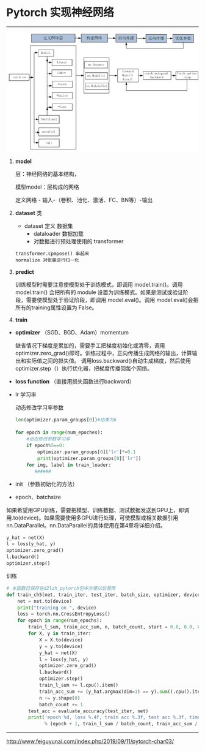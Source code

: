 # Pytorch 实现神经网络
---


![](../Data/pytorch实现神经网络的主要工具.png)
1. **model**

     层：神经网络的基本结构，

     模型model：层构成的网络

     定义网络 - 输入-（卷积、池化、激活、FC、BN等）-输出

2. **dataset** 类

     - dataset 定义 数据集
       - dataloader 数据加载
       - 对数据进行预处理使用的 transformer

     ```python
     transformer.Cpmpose() 串起来
     normalize 对张量进行归一化
     ```

3. **predict**

     训练模型时需要注意使模型处于训练模式，即调用 model.train()。调用 model.train() 会把所有的 module 设置为训练模式。如果是测试或验证阶段，需要使模型处于验证阶段，即调用 model.eval()。调用 model.eval()会把所有的training属性设置为 False。

4. **train** 

  - **optimizer** （SGD、BGD、Adam）momentum

    缺省情况下梯度是累加的，需要手工把梯度初始化或清零，调用optimizer.zero_grad()即可。训练过程中，正向传播生成网络的输出，计算输出和实际值之间的损失值。 调用loss.backward()自动生成梯度，然后使用optimizer.step（）执行优化器，把梯度传播回每个网络。

  - **loss function** （直接用损失函数进行backward）

  - lr 学习率 

    动态修改学习率参数
    
    ```python
    len(optimizer.param_groups[0])#结果为6
    
    for epoch in range(num_epoches):
        #动态修改参数学习率
        if epoch%5==0:
            optimizer.param_groups[0]['lr']*=0.1
            print(optimizer.param_groups[0]['lr'])
        for img, label in train_loader:
           ######
    ```

    

  - init （参数初始化的方法）

  - epoch、batchsize 

  如果希望用GPU训练，需要把模型、训练数据、测试数据发送到GPU上，即调用.to(device)。如果需要使用多GPU进行处理，可使模型或相关数据引用nn.DataParallel。nn.DataParallel的具体使用在第4章将详细介绍。

```python
y_hat = net(X)
l = loss(y_hat, y)
optimizer.zero_grad()
l.backward()
optimizer.step()
```

训练

```python
# 本函数已保存在d2lzh_pytorch包中方便以后使用
def train_ch5(net, train_iter, test_iter, batch_size, optimizer, device, num_epochs):
    net = net.to(device)
    print("training on ", device)
    loss = torch.nn.CrossEntropyLoss()
    for epoch in range(num_epochs):
        train_l_sum, train_acc_sum, n, batch_count, start = 0.0, 0.0, 0, 0, time.time()
        for X, y in train_iter:
            X = X.to(device)
            y = y.to(device)
            y_hat = net(X)
            l = loss(y_hat, y)
            optimizer.zero_grad()
            l.backward()
            optimizer.step()
            train_l_sum += l.cpu().item()
            train_acc_sum += (y_hat.argmax(dim=1) == y).sum().cpu().item()
            n += y.shape[0]
            batch_count += 1
        test_acc = evaluate_accuracy(test_iter, net)
        print('epoch %d, loss %.4f, train acc %.3f, test acc %.3f, time %.1f sec'
              % (epoch + 1, train_l_sum / batch_count, train_acc_sum / n, test_acc, time.time() - start))

```



---

http://www.feiguyunai.com/index.php/2019/09/11/pytorch-char03/
